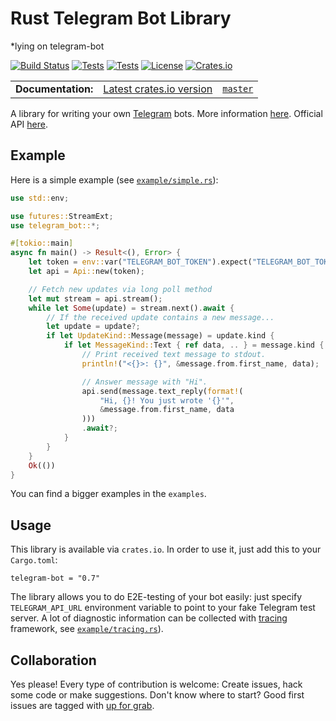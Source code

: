 Rust Telegram Bot Library
=========================

*lying on telegram-bot


[![Build Status](https://img.shields.io/travis/telegram-rs/telegram-bot/master.svg)](https://travis-ci.org/telegram-rs/telegram-bot)
[![Tests](https://github.com/telegram-rs/telegram-bot/workflows/Tests/badge.svg)](https://github.com/telegram-rs/telegram-bot/actions?workflow=Tests)
[![Tests](https://github.com/telegram-rs/telegram-bot/workflows/Fmt/badge.svg)](https://github.com/telegram-rs/telegram-bot/actions?workflow=Fmt)
[![License](https://img.shields.io/github/license/telegram-rs/telegram-bot.svg)]()
[![Crates.io](https://img.shields.io/crates/v/telegram-bot.svg)](https://crates.io/crates/telegram-bot)

<table>
  <tbody>
    <tr>
      <td><b>Documentation:</b></td>
      <td><a href="https://docs.rs/telegram-bot/">Latest crates.io version</a></td>
      <td><a href="https://telegram-rs.github.io/telegram-bot/telegram_bot/"><code>master</code></a></td>
    </tr>
  </tbody>
</table>

A library for writing your own [Telegram](https://telegram.org/) bots. More information [here](https://core.telegram.org/bots). Official API [here](https://core.telegram.org/bots/api).

## Example
Here is a simple example (see [`example/simple.rs`](https://github.com/telegram-rs/telegram-bot/blob/master/lib/examples/simple.rs)):

``` rust
use std::env;

use futures::StreamExt;
use telegram_bot::*;

#[tokio::main]
async fn main() -> Result<(), Error> {
    let token = env::var("TELEGRAM_BOT_TOKEN").expect("TELEGRAM_BOT_TOKEN not set");
    let api = Api::new(token);

    // Fetch new updates via long poll method
    let mut stream = api.stream();
    while let Some(update) = stream.next().await {
        // If the received update contains a new message...
        let update = update?;
        if let UpdateKind::Message(message) = update.kind {
            if let MessageKind::Text { ref data, .. } = message.kind {
                // Print received text message to stdout.
                println!("<{}>: {}", &message.from.first_name, data);

                // Answer message with "Hi".
                api.send(message.text_reply(format!(
                    "Hi, {}! You just wrote '{}'",
                    &message.from.first_name, data
                )))
                .await?;
            }
        }
    }
    Ok(())
}
```
You can find a bigger examples in the `examples`.

## Usage
This library is available via `crates.io`. In order to use it, just add this to your `Cargo.toml`:

```
telegram-bot = "0.7"
```

The library allows you to do E2E-testing of your bot easily: just specify `TELEGRAM_API_URL` environment variable to point to your fake Telegram test server.
A lot of diagnostic information can be collected with [tracing](https://crates.io/crates/tracing) framework, see [`example/tracing.rs`](https://github.com/telegram-rs/telegram-bot/blob/master/lib/examples/tracing.rs)).

## Collaboration
Yes please! Every type of contribution is welcome: Create issues, hack some code or make suggestions. Don't know where to start? Good first issues are tagged with [up for grab](https://github.com/telegram-rs/telegram-bot/issues?q=is%3Aissue+is%3Aopen+label%3A%22up+for+grab%22).
